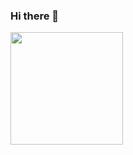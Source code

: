 ### Hi there 👋



<div>
  
  <img height="180em" src="https://github-readme-stats.vercel.app/api?username=anuraghazra&show_icons=true&theme=highcontraste"/>
  
  
  
<div/>
